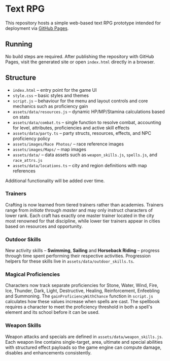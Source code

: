 # Text RPG

This repository hosts a simple web-based text RPG prototype intended for deployment via [GitHub Pages](https://pages.github.com/).

## Running

No build steps are required. After publishing the repository with GitHub Pages, visit the generated site or open `index.html` directly in a browser.

## Structure

- `index.html` – entry point for the game UI
- `style.css` – basic styles and themes
- `script.js` – behaviour for the menu and layout controls
  and core mechanics such as proficiency gain
- `assets/data/resources.js` – dynamic HP/MP/Stamina calculations based on stats
- `assets/data/combat.ts` – single function to resolve combat, accounting for level, attributes, proficiencies and active skill effects
- `assets/data/party.ts` – party structs, resources, effects, and NPC proficiency policy
- `assets/images/Race Photos/` – race reference images
- `assets/images/Maps/` – map images
- `assets/data/` – data assets such as `weapon_skills.js`, `spells.js`, and `race_attrs.js`
- `assets/data/locations.ts` – city and region definitions with map references

Additional functionality will be added over time.

### Trainers

Crafting is now learned from tiered trainers rather than academies. Trainers range from *initiate* through *master* and may only instruct characters of lower rank. Each craft has exactly one master trainer located in the city most renowned for that discipline, while lower tier trainers appear in cities based on resources and opportunity.

### Outdoor Skills

New activity skills – **Swimming**, **Sailing** and **Horseback Riding** – progress through time spent performing their respective activities. Progression helpers for these skills live in `assets/data/outdoor_skills.ts`.

### Magical Proficiencies

Characters now track separate proficiencies for Stone, Water, Wind, Fire, Ice, Thunder, Dark, Light, Destructive, Healing, Reinforcement, Enfeebling and Summoning. The `gainProficiencyWithChance` function in `script.js` calculates how these values increase when spells are cast. The spellbook requires a character to meet the proficiency threshold in both a spell's element and its school before it can be used.

### Weapon Skills

Weapon attacks and specials are defined in `assets/data/weapon_skills.js`. Each weapon line contains single-target, area, ultimate and special abilities with structured effect payloads so the game engine can compute damage, disables and enhancements consistently.
